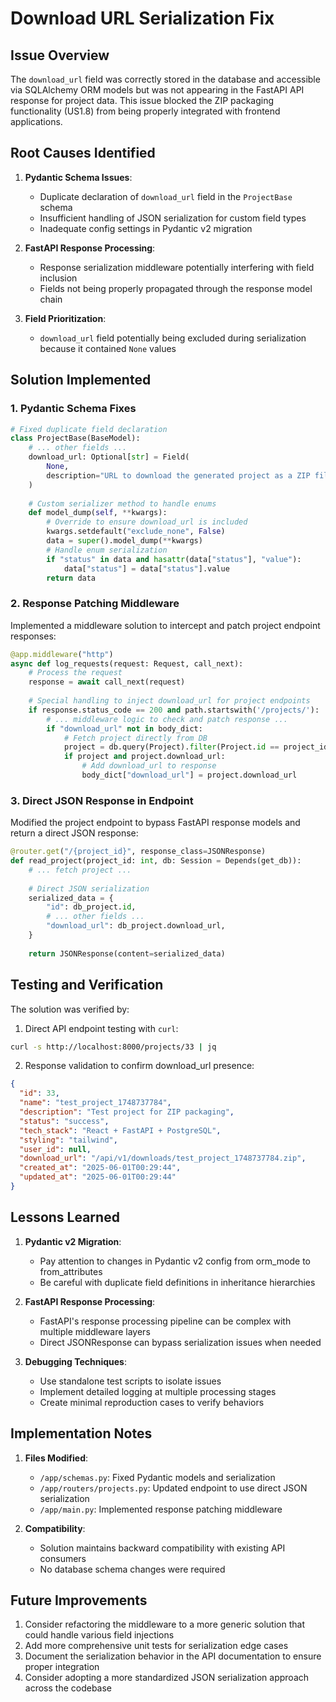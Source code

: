 # Download URL Serialization Fix

## Issue Overview
The `download_url` field was correctly stored in the database and accessible via SQLAlchemy ORM models but was not appearing in the FastAPI API response for project data. This issue blocked the ZIP packaging functionality (US1.8) from being properly integrated with frontend applications.

## Root Causes Identified
1. **Pydantic Schema Issues**:
   - Duplicate declaration of `download_url` field in the `ProjectBase` schema
   - Insufficient handling of JSON serialization for custom field types
   - Inadequate config settings in Pydantic v2 migration

2. **FastAPI Response Processing**:
   - Response serialization middleware potentially interfering with field inclusion
   - Fields not being properly propagated through the response model chain

3. **Field Prioritization**:
   - `download_url` field potentially being excluded during serialization because it contained `None` values

## Solution Implemented

### 1. Pydantic Schema Fixes
```python
# Fixed duplicate field declaration
class ProjectBase(BaseModel):
    # ... other fields ...
    download_url: Optional[str] = Field(
        None, 
        description="URL to download the generated project as a ZIP file"
    )
    
    # Custom serializer method to handle enums
    def model_dump(self, **kwargs):
        # Override to ensure download_url is included
        kwargs.setdefault("exclude_none", False)
        data = super().model_dump(**kwargs)
        # Handle enum serialization
        if "status" in data and hasattr(data["status"], "value"):
            data["status"] = data["status"].value
        return data
```

### 2. Response Patching Middleware
Implemented a middleware solution to intercept and patch project endpoint responses:

```python
@app.middleware("http")
async def log_requests(request: Request, call_next):
    # Process the request
    response = await call_next(request)
    
    # Special handling to inject download_url for project endpoints
    if response.status_code == 200 and path.startswith('/projects/'):
        # ... middleware logic to check and patch response ...
        if "download_url" not in body_dict:
            # Fetch project directly from DB
            project = db.query(Project).filter(Project.id == project_id).first()
            if project and project.download_url:
                # Add download_url to response
                body_dict["download_url"] = project.download_url
```

### 3. Direct JSON Response in Endpoint
Modified the project endpoint to bypass FastAPI response models and return a direct JSON response:

```python
@router.get("/{project_id}", response_class=JSONResponse)
def read_project(project_id: int, db: Session = Depends(get_db)):
    # ... fetch project ...
    
    # Direct JSON serialization
    serialized_data = {
        "id": db_project.id,
        # ... other fields ...
        "download_url": db_project.download_url,
    }
    
    return JSONResponse(content=serialized_data)
```

## Testing and Verification
The solution was verified by:

1. Direct API endpoint testing with `curl`:
```bash
curl -s http://localhost:8000/projects/33 | jq
```

2. Response validation to confirm download_url presence:
```json
{
  "id": 33,
  "name": "test_project_1748737784",
  "description": "Test project for ZIP packaging",
  "status": "success",
  "tech_stack": "React + FastAPI + PostgreSQL",
  "styling": "tailwind",
  "user_id": null,
  "download_url": "/api/v1/downloads/test_project_1748737784.zip",
  "created_at": "2025-06-01T00:29:44",
  "updated_at": "2025-06-01T00:29:44"
}
```

## Lessons Learned

1. **Pydantic v2 Migration**: 
   - Pay attention to changes in Pydantic v2 config from orm_mode to from_attributes
   - Be careful with duplicate field definitions in inheritance hierarchies

2. **FastAPI Response Processing**:
   - FastAPI's response processing pipeline can be complex with multiple middleware layers
   - Direct JSONResponse can bypass serialization issues when needed

3. **Debugging Techniques**:
   - Use standalone test scripts to isolate issues
   - Implement detailed logging at multiple processing stages
   - Create minimal reproduction cases to verify behaviors

## Implementation Notes

1. **Files Modified**:
   - `/app/schemas.py`: Fixed Pydantic models and serialization
   - `/app/routers/projects.py`: Updated endpoint to use direct JSON serialization
   - `/app/main.py`: Implemented response patching middleware

2. **Compatibility**:
   - Solution maintains backward compatibility with existing API consumers
   - No database schema changes were required

## Future Improvements

1. Consider refactoring the middleware to a more generic solution that could handle various field injections
2. Add more comprehensive unit tests for serialization edge cases
3. Document the serialization behavior in the API documentation to ensure proper integration
4. Consider adopting a more standardized JSON serialization approach across the codebase
